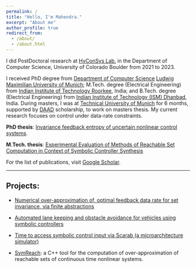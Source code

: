 ```yaml
---
permalink: /
title: "Hello, I'm Mahendra."
excerpt: "About me"
author_profile: true
redirect_from: 
  - /about/
  - /about.html
---
```


I did PostDoctoral research at [HyConSys Lab.](https://www.hyconsys.com/members/mahendra/) in the Department of Computer Science, University of Colorado Boulder from 2021 to 2023. 

I received PhD degree from [Department of Computer Science](https://www.ifi.uni-muenchen.de/index.html) [Ludwig Maximilian University of Munich](https://www.lmu.de/en/index.html); M.Tech. degree (Electrical Engineering) from [Indian Institute of Technology Roorkee](https://www.iitr.ac.in/), India; and B.Tech. degree (Electrical Engineering) from [Indian Institute of Technology (ISM) Dhanbad](https://www.iitism.ac.in/iitismnew/), India. During masters, I was at [Technical University of Munich](https://www.tum.de/en/) for 6 months, supported by [DAAD](https://www.daad.de/en/) scholarship, to work on masters thesis. My current research focuses on control under data-rate constraints. 

**PhD thesis**: [Invariance feedback entropy of uncertain nonlinear control systems](https://edoc.ub.uni-muenchen.de/28710/1/Tomar_Mahendra_Singh.pdf). 

**M.Tech. thesis**: [Experimental Evaluation of Methods of Reachable Set Computation in Context of Symbolic Controller Synthesis](http://mahendrasinghtomar.github.io/files/MTech_thesis_MahendraSinghTomar.pdf)

For the list of publications, visit [Google Scholar](https://scholar.google.com/citations?user=EvhDPWoAAAAJ&hl=en).

---

## Projects:

* [Numerical over-approximation of, optimal feedback data rate for set invariance, via finite abstractions](https://github.com/mahendrasinghtomar/Invariance_Entropy_upper_bounds)
* [Automated lane keeping and obstacle avoidance for vehicles using symbolic controllers](https://github.com/mahendrasinghtomar/Vehicle_LaneKeeping_SymbolicControl)

* [Time to access symbolic control input via Scarab (a microarchitecture simulator)](https://github.com/mahendrasinghtomar/Symbolic_Controller_Access_time_via_microarchitecture_Simulator)

* [SymReach](https://github.com/mahendrasinghtomar/SymReach): a C++ tool for the computation of over-approximation of reachable sets of continuous time nonlinear systems. 